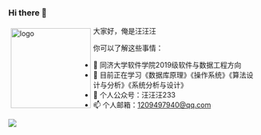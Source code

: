 ### Hi there 👋

<img src="https://avatars.githubusercontent.com/u/51786731?s=400&u=05a7d3e754ab9c52525df2ec748e83345ce6a3c3&v=4" alt="logo" height="160" align="left" style="margin: 5px; margin-bottom: 20px;" /> 

大家好，俺是汪汪汪

你可以了解这些事情：

- 🔭 同济大学软件学院2019级软件与数据工程方向
- 🌱 目前正在学习《数据库原理》《操作系统》《算法设计与分析》《系统分析与设计》
- 💬 个人公众号：汪汪汪233
- 📫 个人邮箱：1209497940@qq.com


<img align="middle" src="https://github-readme-stats.vercel.app/api?username=wangwangwang23333&show_icons=true&icon_color=CE1D2D&text_color=718096&bg_color=ffffff&hide_title=true" />

